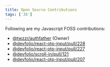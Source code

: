 ```yaml
---
title: Open Source Contributions
tags: ['JS']
---
```


Following are my Javascript FOSS contributions:
- [@twzzr/authfather](https://gitlab.com/twzzr/authfather/) (Owner)
- [@devfolio/react-otp-input/pull/228](https://github.com/devfolioco/react-otp-input/pull/228)
- [@devfolio/react-otp-input/pull/227](https://github.com/devfolioco/react-otp-input/pull/227)
- [@devfolio/scroll-in/pull/121](https://github.com/devfolioco/scrroll-in/pull/121)
- [@devfolio/react-otp-input/pull/207](https://github.com/devfolioco/react-otp-input/pull/207)
